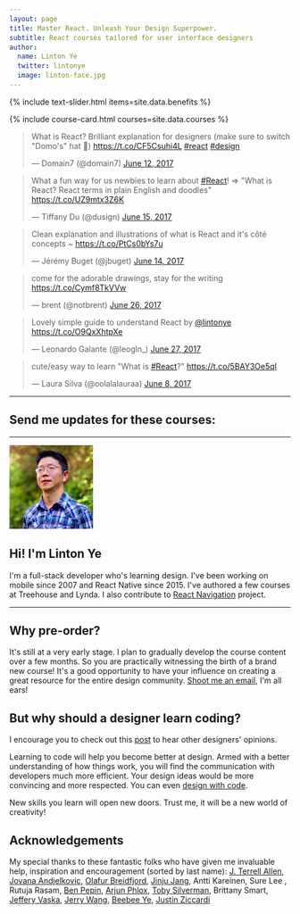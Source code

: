```yaml
---
layout: page
title: Master React. Unleash Your Design Superpower.
subtitle: React courses tailored for user interface designers
author:
  name: Linton Ye
  twitter: lintonye
  image: linton-face.jpg
---
```


{% include text-slider.html items=site.data.benefits %}

<!-- Course Cards -->

<div class="course-container">
  {% include course-card.html courses=site.data.courses %}
</div>

<div class="tweets">
  <script async src="//platform.twitter.com/widgets.js" charset="utf-8"></script>

  <blockquote class="twitter-tweet" data-lang="en"><p lang="en" dir="ltr">What is React? Brilliant explanation for designers (make sure to switch &quot;Domo&#39;s&quot; hat 🤠) <a href="https://t.co/CF5Csuhi4L">https://t.co/CF5Csuhi4L</a> <a href="https://twitter.com/hashtag/react?src=hash">#react</a> <a href="https://twitter.com/hashtag/design?src=hash">#design</a></p>&mdash; Domain7 (@domain7) <a href="https://twitter.com/domain7/status/874286463772504064">June 12, 2017</a></blockquote>

  <blockquote class="twitter-tweet" data-lang="en"><p lang="en" dir="ltr">What a fun way for us newbies to learn about <a href="https://twitter.com/hashtag/React?src=hash">#React</a>! =&gt; &quot;What is React? React terms in plain English and doodles&quot; <a href="https://t.co/UZ9mtx3Z6K">https://t.co/UZ9mtx3Z6K</a></p>&mdash; Tiffany Du (@dusign) <a href="https://twitter.com/dusign/status/875430601322528780">June 15, 2017</a></blockquote>

  <blockquote class="twitter-tweet" data-lang="en"><p lang="fr" dir="ltr">Clean explanation and illustrations of what is React and it&#39;s côté concepts ~ <a href="https://t.co/PtCs0bYs7u">https://t.co/PtCs0bYs7u</a></p>&mdash; Jérémy Buget (@jbuget) <a href="https://twitter.com/jbuget/status/874880691863003138">June 14, 2017</a></blockquote>

  <blockquote class="twitter-tweet" data-lang="en"><p lang="en" dir="ltr">come for the adorable drawings, stay for the writing <a href="https://t.co/Cymf8TkVVw">https://t.co/Cymf8TkVVw</a></p>&mdash; brent (@notbrent) <a href="https://twitter.com/notbrent/status/879487035655860224">June 26, 2017</a></blockquote>

  <blockquote class="twitter-tweet" data-lang="en"><p lang="en" dir="ltr">Lovely simple guide to understand React by <a href="https://twitter.com/lintonye">@lintonye</a> <a href="https://t.co/O9QxXhtpXe">https://t.co/O9QxXhtpXe</a></p>&mdash; Leonardo Galante (@leogln_) <a href="https://twitter.com/leogln_/status/879718877390934017">June 27, 2017</a></blockquote>

  <blockquote class="twitter-tweet" data-lang="en"><p lang="en" dir="ltr">cute/easy way to learn &quot;What is <a href="https://twitter.com/hashtag/React?src=hash">#React</a>?&quot; <a href="https://t.co/5BAY3Oe5qI">https://t.co/5BAY3Oe5qI</a></p>&mdash; Laura Silva (@oolalalauraa) <a href="https://twitter.com/oolalalauraa/status/872888299517378560">June 8, 2017</a></blockquote>

</div>


---
<div class="center">
  <h2>Send me updates for these courses:</h2>
</div>
<script async id="_ck_209062" src="https://forms.convertkit.com/209062?v=6"></script>

---

<div class="profile-container">
  <img class="profile" src="/images/linton-profile.jpg" />
  <div>
    <h2>Hi! I'm Linton Ye</h2>
    <div>
    I'm a full-stack developer who's learning design. I've been working on mobile since 2007 and React Native since 2015. I've authored a few courses at Treehouse and Lynda. I also contribute to <a href="https://github.com/react-community/react-navigation">React Navigation</a> project.
    </div>
  </div>
</div>

---

## Why pre-order?
It's still at a very early stage. I plan to gradually develop the course content over a few months. So you are practically witnessing the birth of a brand new course! It's a good opportunity to have your influence on creating a great resource for the entire design community. [Shoot me an email](mailto:linton@jimulabs.com), I'm all ears!

## But why should a designer learn coding?
I encourage you to check out this [post](/2017/05/09/react-for-designers-interviews) to hear other designers' opinions.

Learning to code will help you become better at design. Armed with a better understanding of how things work, you will find the communication with developers much more efficient. Your design ideas would be more convincing and more respected. You can even [design with code](https://blog.framer.com/what-if-a-designer-learns-code-59d790024c9e).

New skills you learn will open new doors. Trust me, it will be a new world of creativity!

## Acknowledgements
My special thanks to these fantastic folks who have given me invaluable help, inspiration and encouragement (sorted by last name): [J. Terrell Allen](https://dribbble.com/JTerrellAllen), [Jovana Andjelkovic](https://dribbble.com/casualmess), [Olafur Breidfjord](http://olafurbreidfjord.com/), [Jinju Jang](http://medium.com/@arle13), Antti Kareinen, Sure Lee
, Rutuja Rasam, [Ben Pepin](http://www.benpepin.com/), [Arjun Phlox](https://twitter.com/arjunphlox), [Toby Silverman](http://design.tobysilverman.com/), Brittany Smart, [Jeffery Vaska](http://vaska.com/), [Jerry Wang](https://medium.com/@jerrywang), [Beebee Ye](https://beebeeye.github.io/), [Justin Ziccardi](https://twitter.com/cycleshq)
